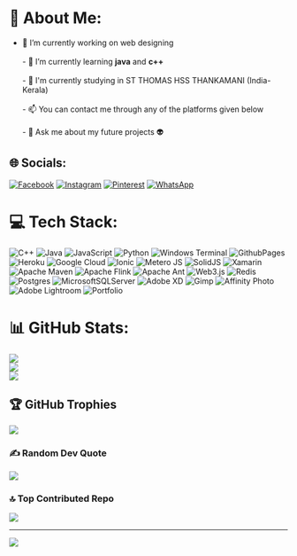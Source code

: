 # 💫 About Me:
- 🔭 I’m currently working on web designing<br><br>- 🌱 I’m currently learning **java** and **c++**<br><br>- 🤝 I'm currently studying in ST THOMAS HSS THANKAMANI (India-Kerala)<br><br>- 📫 You can contact me through any of the platforms given below <br><br>- 💬 Ask me about my future projects 👽


## 🌐 Socials:
[![Facebook](https://img.shields.io/badge/Facebook-%231877F2.svg?logo=Facebook&logoColor=white)](https://facebook.com/abhinav.achu.31508) [![Instagram](https://img.shields.io/badge/Instagram-%23E4405F.svg?logo=Instagram&logoColor=white)](https://instagram.com/_4nx13ty__) [![Pinterest](https://img.shields.io/badge/Pinterest-%23E60023.svg?logo=Pinterest&logoColor=white)](https://pinterest.com/4nx13tyzipp) [![WhatsApp](https://img.shields.io/badge/WhatsApp-%25D366svg?logo=WhatsApp&logoColor=green)](https://wa.me/+918590284271?text=Hey👋🏻+I+find+this+number+from+your+website)

# 💻 Tech Stack:
![C++](https://img.shields.io/badge/c++-%2300599C.svg?style=flat&logo=c%2B%2B&logoColor=white) ![Java](https://img.shields.io/badge/java-%23ED8B00.svg?style=flat&logo=openjdk&logoColor=white) ![JavaScript](https://img.shields.io/badge/javascript-%23323330.svg?style=flat&logo=javascript&logoColor=%23F7DF1E) ![Python](https://img.shields.io/badge/python-3670A0?style=flat&logo=python&logoColor=ffdd54) ![Windows Terminal](https://img.shields.io/badge/Windows%20Terminal-%234D4D4D.svg?style=flat&logo=windows-terminal&logoColor=white) ![GithubPages](https://img.shields.io/badge/github%20pages-121013?style=flat&logo=github&logoColor=white) ![Heroku](https://img.shields.io/badge/heroku-%23430098.svg?style=flat&logo=heroku&logoColor=white) ![Google Cloud](https://img.shields.io/badge/GoogleCloud-%234285F4.svg?style=flat&logo=google-cloud&logoColor=white) ![Ionic](https://img.shields.io/badge/Ionic-%233880FF.svg?style=flat&logo=Ionic&logoColor=white) ![Metero JS](https://img.shields.io/badge/meteorjs-%23d74c4c.svg?style=flat&logo=meteor&logoColor=white) ![SolidJS](https://img.shields.io/badge/SolidJS-2c4f7c?style=flat&logo=solid&logoColor=c8c9cb) ![Xamarin](https://img.shields.io/badge/Xamarin-3199DC?style=flat&logo=xamarin&logoColor=white) ![Apache Maven](https://img.shields.io/badge/Apache%20Maven-C71A36?style=flat&logo=Apache%20Maven&logoColor=white) ![Apache Flink](https://img.shields.io/badge/Apache%20Flink-E6526F?style=flat&logo=Apache%20Flink&logoColor=white) ![Apache Ant](https://img.shields.io/badge/Apache%20Ant-A81C7D?style=flat&logo=Apache%20Ant&logoColor=white) ![Web3.js](https://img.shields.io/badge/web3.js-F16822?style=flat&logo=web3.js&logoColor=white) ![Redis](https://img.shields.io/badge/redis-%23DD0031.svg?style=flat&logo=redis&logoColor=white) ![Postgres](https://img.shields.io/badge/postgres-%23316192.svg?style=flat&logo=postgresql&logoColor=white) ![MicrosoftSQLServer](https://img.shields.io/badge/Microsoft%20SQL%20Server-CC2927?style=flat&logo=microsoft%20sql%20server&logoColor=white) ![Adobe XD](https://img.shields.io/badge/Adobe%20XD-470137?style=flat&logo=Adobe%20XD&logoColor=#FF61F6) ![Gimp](https://img.shields.io/badge/Gimp-657D8B?style=flat&logo=gimp&logoColor=FFFFFF) ![Affinity Photo](https://img.shields.io/badge/affinityphoto-%237E4DD2.svg?style=flat&logo=affinity-photo&logoColor=white) ![Adobe Lightroom](https://img.shields.io/badge/Adobe%20Lightroom-31A8FF.svg?style=flat&logo=Adobe%20Lightroom&logoColor=white) ![Portfolio](https://img.shields.io/badge/Portfolio-%23000000.svg?style=flat&logo=firefox&logoColor=#FF7139)
# 📊 GitHub Stats:
![](https://github-readme-stats.vercel.app/api?username=Abhinav-26&theme=tokyonight&hide_border=true&include_all_commits=true&count_private=false)<br/>
![](https://github-readme-streak-stats.herokuapp.com/?user=Abhinav-26&theme=tokyonight&hide_border=true)<br/>
![](https://github-readme-stats.vercel.app/api/top-langs/?username=Abhinav-26&theme=tokyonight&hide_border=true&include_all_commits=true&count_private=false&layout=compact)

## 🏆 GitHub Trophies
![](https://github-profile-trophy.vercel.app/?username=Abhinav-26&theme=radical&no-frame=false&no-bg=true&margin-w=4)

### ✍️ Random Dev Quote
![](https://quotes-github-readme.vercel.app/api?type=horizontal&theme=tokyonight)

### 🔝 Top Contributed Repo
![](https://github-contributor-stats.vercel.app/api?username=Abhinav-26&limit=5&theme=tokyonight&combine_all_yearly_contributions=true)

---
[![](https://visitcount.itsvg.in/api?id=Abhinav-26&icon=3&color=0)](https://visitcount.itsvg.in)

<!-- Proudly created with GPRM ( https://gprm.itsvg.in ) -->

